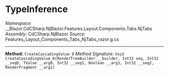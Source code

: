 # TypeInference

*Namespace:* __Blazor.CdCSharp.NjBlazor.Features.Layout.Components.Tabs.NjTabs
*Assembly:* CdCSharp.NjBlazor
*Source:* Features_Layout_Components_Tabs_NjTabs_razor.g.cs


---

**Method:** `CreateCascadingValue_0`
*Method Signature:* `Void CreateCascadingValue_0(RenderTreeBuilder __builder, Int32 seq, Int32 __seq0, TValue __arg0, Int32 __seq1, Boolean __arg1, Int32 __seq2, RenderFragment __arg2)`

